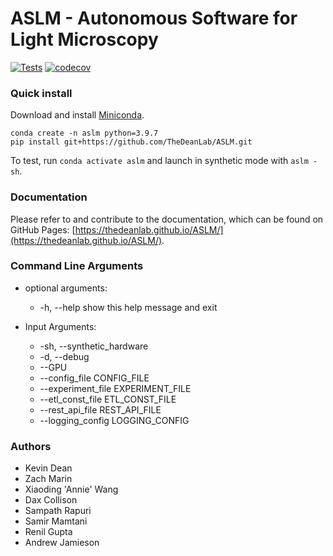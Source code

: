 # ASLM - Autonomous Software for Light Microscopy


[![Tests](https://github.com/AdvancedImagingUTSW/ASLM/actions/workflows/push_checks.yaml/badge.svg)](https://github.com/AdvancedImagingUTSW/ASLM/actions/workflows/push_checks.yaml)
[![codecov](https://codecov.io/gh/TheDeanLab/ASLM/branch/develop/graph/badge.svg?token=270RFSZGG5)](https://codecov.io/gh/TheDeanLab/ASLM)

### Quick install

Download and install [Miniconda](https://docs.conda.io/en/latest/miniconda.html#latest-miniconda-installer-links).

```
conda create -n aslm python=3.9.7
pip install git+https://github.com/TheDeanLab/ASLM.git
```

To test, run `conda activate aslm` and launch in synthetic mode with `aslm -sh`.

### Documentation
Please refer to and contribute to the documentation, which can be found on GitHub Pages: [https://thedeanlab.github.io/ASLM/](https://thedeanlab.github.io/ASLM/).

### Command Line Arguments

* optional arguments:
	*  -h, --help            show this help message and exit

* Input Arguments:
  	* -sh, --synthetic_hardware
 	* -d, --debug
	* --GPU
  	* --config_file CONFIG_FILE
  	* --experiment_file EXPERIMENT_FILE
  	* --etl_const_file ETL_CONST_FILE
	*  --rest_api_file REST_API_FILE
  	* --logging_config LOGGING_CONFIG

### Authors
* Kevin Dean
* Zach Marin
* Xiaoding 'Annie' Wang
* Dax Collison
* Sampath Rapuri
* Samir Mamtani
* Renil Gupta
* Andrew Jamieson
